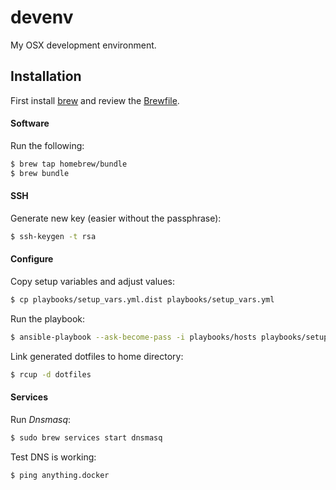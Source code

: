 # devenv

My OSX development environment.

## Installation

First install [brew](http://brew.sh) and review the [Brewfile](Brewfile).

#### Software

Run the following:

```bash
$ brew tap homebrew/bundle
$ brew bundle
```

#### SSH

Generate new key (easier without the passphrase):

```bash
$ ssh-keygen -t rsa
```

#### Configure

Copy setup variables and adjust values:

```bash
$ cp playbooks/setup_vars.yml.dist playbooks/setup_vars.yml
```

Run the playbook:

```bash
$ ansible-playbook --ask-become-pass -i playbooks/hosts playbooks/setup.yml
```

Link generated dotfiles to home directory:

```bash
$ rcup -d dotfiles
```

#### Services

Run _Dnsmasq_:

```bash
$ sudo brew services start dnsmasq
```

Test DNS is working:

```bash
$ ping anything.docker
```
